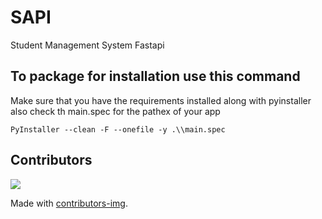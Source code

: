 # SAPI

Student Management System Fastapi

## To package for installation use this command

Make sure that you have the requirements installed along with pyinstaller also check th main.spec for the pathex of your app

```
PyInstaller --clean -F --onefile -y .\\main.spec
```


## Contributors 

<a href="https://github.com/Husseinfadhel/SAPI/graphs/contributors">
  <img src="https://contrib.rocks/image?repo=Husseinfadhel/SAPI" />
</a>

Made with [contributors-img](https://contrib.rocks).
